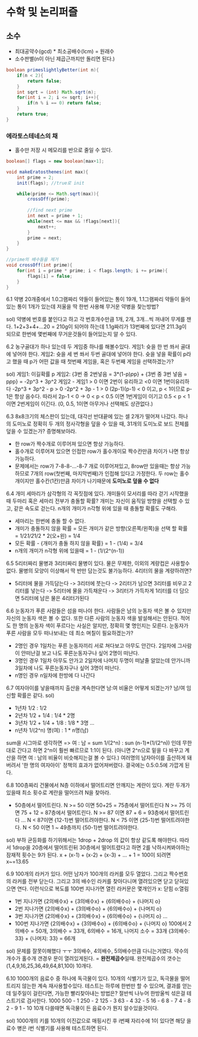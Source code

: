 # 수학 및 논리퍼즐

## 소수
- 최대공약수(gcd) * 최소공배수(lcm) = 원래수
- 소수판별(n이 아닌 제곱근까지만 돌리면 된다.)
```java
boolean primeslightlyBetter(int n){
    if(n < 2){
        return false;
    }
    int sqrt = (int) Math.sqrt(n);
    for(int i = 2; i <= sqrt; i++){
        if(n % i == 0) return false; 
    }
    return true;
}
```
### 에라토스테네스의 채
- 홀수만 저장 시 메모리를 반으로 줄일 수 있다.
```java
boolean[] flags = new boolean[max+1];

void makeEratosthenes(int max){
    int prime = 2;
    init(flags); //true로 init

    while(prime <= Math.sqrt(max)){
        crossOff(prime);
        
        //find next prime
        int next = prime + 1;
        while(next <= max && !flags[next]){
            next++;
        }
        prime = next;
    }
}

//prime의 배수들을 제거
void crossOff(int prime){
    for(int i = prime * prime; i < flags.length; i += prime){
        flags[i] = false;
    }
}
```


6.1 약병 20개중에서 1.0그램짜리 약들이 들어있는 통이 19개, 1.1그램짜리 약들이 들어있는 통이 1개가 있는데 저울을 딱 한번 사용해 무거운 약병을 찾는방법?

sol)
약병에 번호를 붙인다고 하고 각 번호개수만큼 1개, 2개, 3개...씩 꺼내어 무게를 잰다.
1+2+3+4+...20 = 210g이 되어야 하는데 1.1g짜리가 13번째에 있다면 211.3g이 되므로 한번에 몇번째에 무거운것들이 들어있는지 알 수 있다.

6.2 농구골대가 하나 있는데 두 게임중 하나를 해볼수있다.
게임1: 슛을 한 번 쏴서 골대에 넣어야 한다.
게임2: 슛을 세 번 쏴서 두번 골대에 넣어야 한다.
슛을 넣을 확률이 p라고 했을 때 p가 어떤 값을 때 첫번째 게임을, 혹은 두번째 게임을 선택하겠는가?

sol)
게임1: 이길확률 p
게임2: {3번 중 2번넣음 = 3*(1-p)*p*p} + {3번 중 3번 넣음 = p*p*p} = -2p^3 + 3p^2
게임2 - 게임1 > 0 이면 2번이 유리하고 <0 이면 1번이유리하다
-2p^3 + 3p^2 - p > 0
-2p^2 + 3p - 1 > 0
(2p-1)(p-1) < 0 이고, p < 1이므로 p-1은 항상 음수다.
따라서 2p-1 < 0 -> 0 < p < 0.5 이면 1번게임이 이기고 0.5 < p < 1이면 2번게임이 이긴다. (0, 0.5, 1이면 아무거나 선택해도 상관없다.)

6.3 8x8크기의 체스판이 있는데, 대각선 반대끝에 있는 셀 2개가 떨어져 나갔다. 하나의 도미노로 정확히 두 개의 정사각형을 덮을 수 있을 때, 31개의 도미노로 보드 전체를 덮을 수 있겠는가? 증명해보아라.
- 한 row가 짝수개로 이루어져 있으면 항상 가능하다.
- 홀수개로 이루어져 있으면 인접한 row가 홀수개이묘 짝수칸만큼 차이가 나면 항상 가능하다.
- 문제에서는 row가 7-8-8-...-8-7 개로 이루어져있고, 8row만 있을때는 항상 가능하므로 7개의 row(첫번째, 마지막번째)가 인접해 있다고 가정한다. 두 row는 홀수개이지만 홀수칸(1칸)만큼 차이가 나기때문에 **도미노로 덮을 수 없다**

6.4 개미 세마리가 삼각형의 각 꼭짓점에 있다. 개미들이 모서리를 따라 걷기 시작했을 때 두마리 혹은 세마리 전부가 충돌할 확률? 개미는 자신이 움직일 방향을 선택할 수 있고, 같은 속도로 걷는다. n개의 개미가 n각형 위에 있을 때 충돌할 확률도 구해라.
- 세마리는 한번에 충돌 할 수 없다. 
- 개미가 충돌하지 않을 확률 = 모든 개미가 같은 방향(오른쪽/왼쪽)을 선택 할 확률 = 1/2*1/2*1/2 * 2(오+왼) = 1/4
- 모든 확률 - {개미가 충돌 하지 않을 확률} = 1 - (1/4) = 3/4
- n개의 개미가 n각형 위에 있을때 = 1 - (1/(2^(n-1))

6.5 5리터짜리 물병과 3리터짜리 물병이 있다. 물은 무제한, 이외의 계량컵은 사용할수없다. 물병의 모양이 이상해서 딱 반만 담는것도 불가능하다. 4리터의 물을 계량하려면?
- 5리터에 물을 가득담는다 -> 3리터에 붓는다 -> 2리터가 남으면 3리터를 비우고 2리터를 넣는다 -> 5리터에 물을 가득채운다 -> 3리터가 가득차게 1리터를 더 담으면 5리터에 남은 물은 4리터가된다

6.6 눈동자가 푸른 사람들은 섬을 떠나야 한다. 사람들은 남의 눈동자 색은 볼 수 있지만 자신의 눈동자 색은 볼 수 없다. 또한 다른 사람의 눈동자 색을 발설해서는 안된다. 적어도 한 명의 눈동자 색이 푸르다는 사실은 알지만, 정확히 몇 명인지는 모른다. 눈동자가 푸른 사람을 모두 떠나보내는 데 최소 며칠이 필요하겠는가?
- 2명인 경우 1일차는 푸른 눈동자끼리 서로 쳐다보고 아무도 안간다. 2일차에 그사람이 안떠난걸 보고 나도 푸른눈동자구나 싶어 2명이 떠난다.
- 3명인 경우 1일차 아무도 안가고 2일차에 나머지 두명이 떠날줄 알았는데 안가니까 3일차에 나도 푸른눈동자구나 싶어 3명이 떠난다.
- n명인 경우 n일차에 한방에 다 나간다

6.7 여자아이를 낳을때까지 출산을 계속한다면 남:여 비율은 어떻게 되겠는가? 남/여 임신할 확률은 같다.
sol)
- 1년차 1/2 : 1/2
- 2년차 1/2 + 1/4 : 1/4 * 2명
- 3년차 1/2 + 1/4 + 1/8 : 1/8 * 3명
...
- n년차 1/(2^n) 명(여) : 1 * n명(남)

sum을 시그마로 생각하면
=> 여 : 남 = sum 1/(2^n) : sun (n-1)*(1/(2^n)) 인데
무한대로 간다고 하면 2^n이 훨씬 빠르므로 1:1이 된다.
(아니면 2^n으로 밑을 다 바꾸고 계산을 하면 여 : 남의 비율이 비슷해지는걸 볼 수 있다.)
여러명의 남자아이를 출산하게 돼버려서 '한 명의 여자아이' 정책의 효과가 없어져버렸다.
결국에는 0.5:0.5에 가깝게 된다.

6.8 100층짜리 건물에서 N층 이하에서 떨어트리면 안깨지는 계란이 있다. 계란 두개가 있을때 최소 횟수로 계란을 떨어뜨려 N을 찾아라.
- 50층에서 떨어트린다.
N >= 50 이면 50+25 = 75층에서 떨어트린다
    N >= 75 이면 75 + 12 = 87층에서 떨어트린다.
        N >= 87 이면 87 + 6 = 93층에서 떨어트린다
            ...
        N < 87이면 {12-1}번 떨어트려야한다.
    N < 75 이면 {25-1}번 떨어트려야한다.
N < 50 이면 1 ~ 49층까지 {50-1}번 떨어트려야한다.

sol)
부하 균등화를 하기위해서는 1drop + 2drop 의 값이 항상 같도록 해야한다.
따라서 1drop을 20층에서 떨어트린뒤 30층에서 떨어트렸다고 하면  2를 낙하시켜봐야하는 잠재적 횟수는 9가 된다.
x + (x-1) + (x-2) + (x-3) + ... + 1 = 100이 되려면 x~=13.65

6.9 100개의 라커가 있다. 어떤 남자가 100개의 라커를 모두 열었다. 그리고 짝수번호의 라커를 전부 닫는다. 그리고 3의 배수인 라커를 찾아다니며 열려있으면 닫고 닫혀있으면 연다. 이런식으로 복도를 100번 지나가면 열린 라커문은 몇개인가
x: 닫힘 o:열림
- 1번 지나가면 {2의배수x} + {3의배수x} + {6의배수o} + {나머지 o}
- 2번 지나가면 {2의배수x} + {3의배수o} + {6의배수o} + {나머지 o}
- 3번 지나가면 {2의배수x} + {3의배수x} + {6의배수o} + {나머지 o}
...
- 100번 지나가면 {2의배수x} + {3의배수o} + {6의배수o} + {나머지 o}
100에서 2의배수 = 50개, 3의배수 = 33개, 6의배수 = 16개, 나머지 소수 = 33개
{3의배수: 33} + {나머지: 33} = 66개

sol)
문제를 잘못이해했다 ㅜㅜ 3의배수, 4의배수, 5의배수만큼 다니는거였다.
약수의 개수가 홀수개 갠경우 문이 열려있게된다. = **완전제곱수**일때. 
완전제곱수의 갯수는 (1,4,9,16,25,36,49,64,81,100) 10개다.

6.10 1000개의 음료수 중 하나에 독극물이 있다. 10개의 식별기가 있고, 독극물을 떨어트리지 않는한 계속 재사용할수있다.
테스트는 하루에 한번만 할 수 있으며, 결과를 얻는데 일주일이 걸린다면, 가능한 빨리찾아내는 방법은?
절반씩 나누어 한방울씩 섞은걸 테스트기로 검사한다.
1000
500 - 1
250 - 2
125 - 3
63 - 4
32 - 5
16 - 6
8 - 7
4 - 8
2 - 9
1 - 10
10개 다쓸때면 독극물이 든 음료수가 뭔지 알수있을것이다. 

sol)
1000개의 키를 10개의 이진값으로 매핑시킨 후 i번째 자리수에 1이 있다면 해당 을료수 병은 i번 식별기를 사용해 테스트하면 된다.